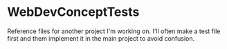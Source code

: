 # WebDevConceptTests
Reference files for another project I'm working on.  I'll often make a test file first and them implement it in the main project to avoid confusion.
